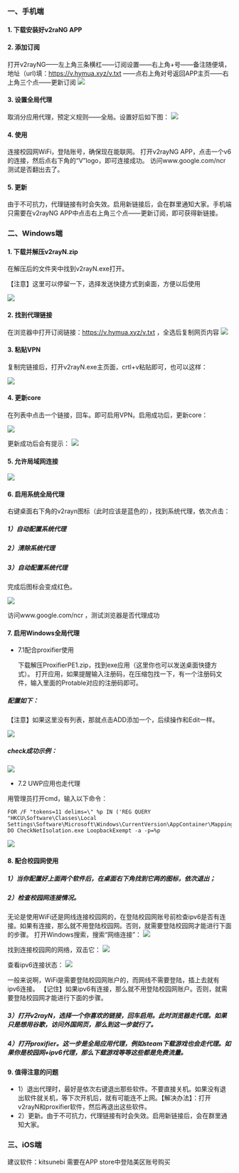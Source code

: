 ### 一、手机端
#### 1. 下载安装好v2raNG APP
 
 
#### 2. 添加订阅
打开v2rayNG——左上角三条横杠——订阅设置——右上角+号——备注随便填，地址（url)填：https://v.hymua.xyz/v.txt  ——点右上角对号返回APP主页——右上角三个点——更新订阅
[![](https://s1.328888.xyz/2022/08/09/4E4r7.png)](https://s1.328888.xyz/2022/08/09/4E4r7.png)

 
#### 3. 设置全局代理
取消分应用代理，预定义规则——全局。设置好后如下图：
[![](https://s1.328888.xyz/2022/08/09/4Eh5E.png)](https://s1.328888.xyz/2022/08/09/4Eh5E.png)
 
 
#### 4. 使用
连接校园网WiFi，登陆账号，确保现在能联网。
打开v2rayNG APP，点击一个v6的连接，然后点右下角的“V”logo，即可连接成功。
访问www.google.com/ncr 测试是否翻出去了。
 
 
#### 5. 更新
由于不可抗力，代理链接有时会失效。启用新链接后，会在群里通知大家。手机端只需要在v2rayNG APP中点击右上角三个点——更新订阅，即可获得新链接。
 
 

### 二、Windows端
#### 1. 下载并解压v2rayN.zip
在解压后的文件夹中找到v2rayN.exe打开。

【注意】这里可以停留一下，选择发送快捷方式到桌面，方便以后使用
 
<a><img src="https://s2.loli.net/2022/08/09/7tPzIyoXiJDnUuL.jpg" ></a>
 
 
#### 2. 找到代理链接
在浏览器中打开订阅链接：https://v.hymua.xyz/v.txt ，全选后复制网页内容
<a><img src="https://s2.loli.net/2022/08/09/rcIhSQ4zNb1sKUW.jpg" ></a>

#### 3. 粘贴VPN
复制完链接后，打开v2rayN.exe主页面，crtl+v粘贴即可，也可以这样：
 
<a><img src="https://s2.loli.net/2022/08/09/R18y3emci67aGrt.jpg" ></a>

#### 4. 更新core
在列表中点击一个链接，回车。即可启用VPN。启用成功后，更新core：
 
<a><img src="https://s2.loli.net/2022/08/09/E7BuqiGb29HNTJV.jpg" ></a>

更新成功后会有提示：
<a ><img src="https://s2.loli.net/2022/08/09/tOLvyPaUbr7eXs6.jpg" ></a>
 
#### 5. 允许局域网连接
<a><img src="https://s2.loli.net/2022/08/09/HrQ8yM4XPGZUeon.jpg" ></a>

#### 6. 启用系统全局代理
右键桌面右下角的v2rayn图标（此时应该是蓝色的），找到系统代理，依次点击：
##### 1）自动配置系统代理
##### 2）清除系统代理
##### 3）自动配置系统代理
完成后图标会变成红色。
 
<a><img src="https://s2.loli.net/2022/08/09/W3fQxkqabtDd4Hc.jpg" ></a>
 
 
访问www.google.com/ncr ，测试浏览器是否代理成功
 
 
#### 7. 启用Windows全局代理
- 7.1配合proxifier使用
  
  下载解压ProxifierPE1.zip，找到exe应用（这里你也可以发送桌面快捷方式）。
打开应用，如果提醒输入注册码，在压缩包找一下，有一个注册码文件，输入里面的Protable对应的注册码即可。
 
##### 配置如下：
【注意】如果这里没有列表，那就点击ADD添加一个，后续操作和Edit一样。
 
<a><img src="https://s2.loli.net/2022/08/09/JSouGQM3UB2tcLv.jpg" ></a>
 
##### check成功示例：
<a><img src="https://s2.loli.net/2022/08/09/F97QHWk5bujolEz.jpg" ></a>

- 7.2 UWP应用也走代理

用管理员打开cmd，输入以下命令：
```
FOR /F "tokens=11 delims=\" %p IN ('REG QUERY "HKCU\Software\Classes\Local Settings\Software\Microsoft\Windows\CurrentVersion\AppContainer\Mappings"') DO CheckNetIsolation.exe LoopbackExempt -a -p=%p
```
 
<a ><img src="https://s2.loli.net/2022/08/26/ljfTZYoBc86Knmx.jpg" /></a>

#### 8. 配合校园网使用
##### 1）当你配置好上面两个软件后，在桌面右下角找到它两的图标，依次退出；
##### 2）检查校园网连接情况。
 无论是使用WiFi还是网线连接校园网的，在登陆校园网账号前检查ipv6是否有连接。如果有连接，那么就不用登陆校园网。否则，就需要登陆校园网才能进行下面的步骤。
 打开Windows搜索，搜索“网络连接”：
<a><img src="https://s2.loli.net/2022/08/09/atUH29CxYrhuEAv.jpg" ></a>
 
找到连接校园网的网络，双击它：
<a><img src="https://s2.loli.net/2022/08/09/Ae5aMHIyzuWL6qV.jpg" ></a>
 
查看ipv6连接状态：
<a><img src="https://s2.loli.net/2022/08/09/K3rA1eqBNDx4W6R.jpg" ></a>
 
一般来说啊，WiFi是需要登陆校园网账户的，而网线不需要登陆，插上去就有ipv6连接。
【记住】如果ipv6有连接，那么就不用登陆校园网账户。否则，就需要登陆校园网才能进行下面的步骤。
 
##### 3）打开v2rayN，选择一个你喜欢的链接，回车启用。此时浏览器走代理。如果只是想用谷歌，访问外国网页，那么到这一步就行了。
##### 4）打开proxifier。这一步是全局应用代理，例如steam下载游戏也会走代理。如果你是校园网+ipv6代理，那么下载游戏等等这些都是免费流量。

#### 9. 值得注意的问题
- 1）退出代理时，最好是依次右键退出那些软件。不要直接关机。如果没有退出软件就关机，等下次开机后，就有可能连不上网。【解决办法】：打开v2rayN和proxifier软件，然后再退出这些软件。
- 2）更新。由于不可抗力，代理链接有时会失效。启用新链接后，会在群里通知大家。


### 三、iOS端
建议软件：kitsunebi
需要在APP store中登陆美区账号购买

